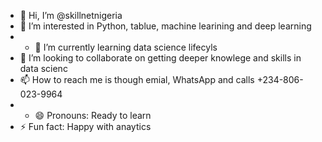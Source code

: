 - 👋 Hi, I’m @skillnetnigeria
- 👀 I’m interested in Python, tablue, machine learining and deep learning
- - 🌱 I’m currently learning data science lifecyls
- 💞️ I’m looking to collaborate on getting deeper knowlege and skills in data scienc
- 📫 How to reach me is though emial, WhatsApp and calls +234-806-023-9964
- - 😄 Pronouns: Ready to learn
- ⚡ Fun fact: Happy with anaytics

<!---
skillnetnigeria/skillnetnigeria is a ✨ special ✨ repository because its `README.md` (this file) appears on your GitHub profile.
You can click the Preview link to take a look at your changes.
--->

